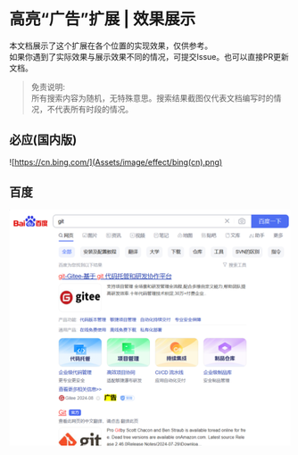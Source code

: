 # 高亮“广告”扩展 | 效果展示
本文档展示了这个扩展在各个位置的实现效果，仅供参考。  
如果你遇到了实际效果与展示效果不同的情况，可提交Issue。也可以直接PR更新文档。  

> 免责说明:  
> 所有搜索内容为随机，无特殊意思。搜索结果截图仅代表文档编写时的情况，不代表所有时段的情况。  

## 必应(国内版)
![https://cn.bing.com/](Assets/image/effect/bing(cn).png)

## 百度
![1724770194309](Assets/image/effect/baidu.png)
